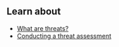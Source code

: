 ## Learn about

- [What are threats?](topics/practice-2-planning/1-threats/3-1-learn.md)
- [Conducting a threat assessment](topics/practice-2-planning/1-threats/3-2-learn.md)

